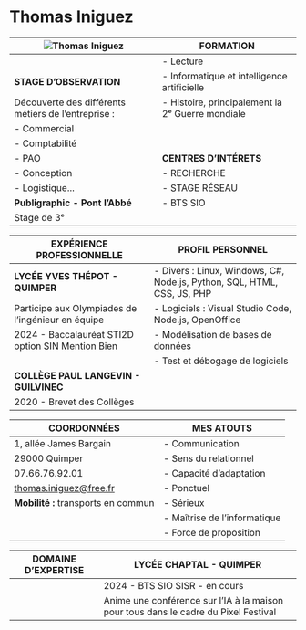 # Thomas Iniguez

| ![Thomas Iniguez](https://thomas-iniguez-visioli.github.io/portfolio/photo.jpg)                                           | **FORMATION**                                                         |
|------------------------------------------------------------------------|-----------------------------------------------------------------------|
|                                                                        | - Lecture                                                              |
| **STAGE D’OBSERVATION**                                                | - Informatique et intelligence artificielle                            |
| Découverte des différents métiers de l’entreprise :                    | - Histoire, principalement la 2ᵉ Guerre mondiale                      |
| - Commercial                                                           |                                                                       |
| - Comptabilité                                                         |                                                                       |
| - PAO                                                                  | **CENTRES D’INTÉRETS**                                                |
| - Conception                                                           | - RECHERCHE                                                          |
| - Logistique...                                                        | - STAGE RÉSEAU                                                       |
| **Publigraphic - Pont l’Abbé**                                         | - BTS SIO                                                            |
| Stage de 3ᵉ                                                           |                                                                       |

| **EXPÉRIENCE PROFESSIONNELLE**                                         | **PROFIL PERSONNEL**                                                 |
|------------------------------------------------------------------------|-----------------------------------------------------------------------|
| **LYCÉE YVES THÉPOT - QUIMPER**                                        | - Divers : Linux, Windows, C#, Node.js, Python, SQL, HTML, CSS, JS, PHP |
| Participe aux Olympiades de l’ingénieur en équipe                     | - Logiciels : Visual Studio Code, Node.js, OpenOffice                |
| 2024 - Baccalauréat STI2D option SIN Mention Bien                     | - Modélisation de bases de données                                   |
|                                                                        | - Test et débogage de logiciels                                      |
| **COLLÈGE PAUL LANGEVIN - GUILVINEC**                                  |                                                                       |
| 2020 - Brevet des Collèges                                            |                                                                       |

| **COORDONNÉES**                                                        | **MES ATOUTS**                                                       |
|------------------------------------------------------------------------|-----------------------------------------------------------------------|
| 1, allée James Bargain                                                 | - Communication                                                      |
| 29000 Quimper                                                          | - Sens du relationnel                                                |
| 07.66.76.92.01                                                         | - Capacité d’adaptation                                              |
| thomas.iniguez@free.fr                                                 | - Ponctuel                                                           |
| **Mobilité :** transports en commun                                    | - Sérieux                                                            |
|                                                                        | - Maîtrise de l’informatique                                         |
|                                                                        | - Force de proposition                                               |

| **DOMAINE D’EXPERTISE**                                                | **LYCÉE CHAPTAL - QUIMPER**                                           |
|------------------------------------------------------------------------|-----------------------------------------------------------------------|
|                                                                        | 2024 - BTS SIO SISR - en cours                                       |
|                                                                        | Anime une conférence sur l’IA à la maison pour tous dans le cadre du Pixel Festival |
